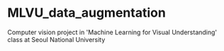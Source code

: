 # MLVU_data_augmentation

Computer vision project in 'Machine Learning for Visual Understanding' class at Seoul National University
